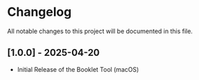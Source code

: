 # Changelog

All notable changes to this project will be documented in this file.

## [1.0.0] - 2025-04-20

- Initial Release of the Booklet Tool (macOS)
